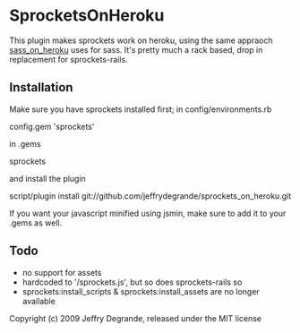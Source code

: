 # SprocketsOnHeroku #

This plugin makes sprockets work on heroku, using the same appraoch
[sass_on_heroku][sass] uses for sass. It's pretty much a rack based,
drop in replacement for sprockets-rails.

## Installation

Make sure you have sprockets installed first;
in config/environments.rb

  config.gem 'sprockets'

in .gems

  sprockets

and install the plugin

  script/plugin install git://github.com/jeffrydegrande/sprockets_on_heroku.git

If you want your javascript minified using jsmin, make sure to add it to your .gems as well.

## Todo

* no support for assets
* hardcoded to '/sprockets.js', but so does sprockets-rails so 
* sprockets:install_scripts & sprockets:install_assets are no longer available

[sass]: http://github.com/heroku/sass_on_heroku

Copyright (c) 2009 Jeffry Degrande, released under the MIT license
